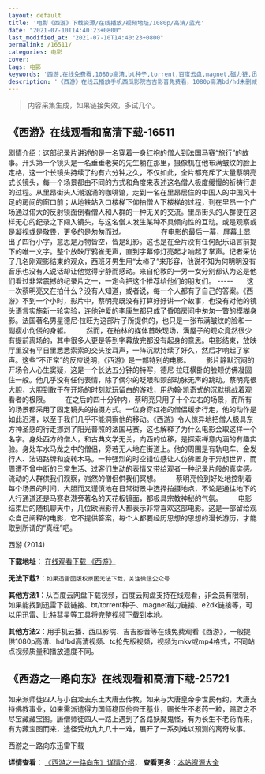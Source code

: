 ```yaml
---
layout: default
title: '电影《西游》下载资源/在线播放/视频地址/1080p/高清/蓝光'
date: "2021-07-10T14:40:23+0800"
last_modified_at: "2021-07-10T14:40:23+0800"
permalink: /16511/
categories: 电影
cover:
tags: 电影
keywords: '西游,在线免费看,1080p高清,bt种子,torrent,百度云盘,magnet,磁力链,迅雷下载资源'
description: '《西游》在线云播放手机西瓜影院吉吉影音免费看，1080p高清bd/hd未删减完整版和tc抢先枪版，mkv/mp4格式，附带bt/torrent种子、magnet/磁力链、百度云盘、网盘资源迅雷下载链接'
---
```


>内容采集生成，如果链接失效，多试几个。


## 《西游》在线观看和高清下载-16511

剧情介绍：这部纪录片讲述的是一名穿着一身红袍的僧人到法国马赛“旅行”的故事。开头第一个镜头是一名垂垂老矣的先生躺在那里，摄像机在他布满皱纹的脸上定格，这一个长镜头持续了约有六分钟之久，不仅如此，全片都充斥了大量蔡明亮式长镜头，每一个场景都由不同的方式和角度来表述这名僧人极度缓慢的祈祷行走的过程。从里昂街头人潮汹涌的咖啡馆，走到一名在里昂居住的中国人的中国风十足的房间的窗口前；从地铁站入口楼梯下仰拍僧人下楼梯的过程，到在里昂一个广场通过偌大的反射镜面倒看僧人和人群的一种无关的交流。里昂街头的人群便在这样无心的纪录之下闯入镜头，与这名僧人发生某种不具倾向性的互动。或是观察或是凝视或是敬畏，更多的是匆匆而过。  　　  　　在电影的最后一幕，屏幕上显出了四行小字，意思是万物皆空，皆是幻影。这也是在全片没有任何配乐语言前提下的唯一文字。整个放映厅鸦雀无声，直到字幕停灯亮起才响起了掌声。记者采访了几名刚观影结束的观众，西班牙男生用“太棒了”来形容，他说不知为何明明没有音乐也没有人说话却让他觉得宁静而感动。来自伦敦的一男一女分别都认为这是他们看过非常震撼的纪录片之一，一定会把这个推荐给他们的朋友们。 -----        这一次蔡明亮又在拍什么？没有人知道，或者说，每一个人都有了自己的答案。《西游》不到一个小时，影片中，蔡明亮既没有打算好好讲一个故事，也没有对他的镜头语言实施新一轮实验，连他钟爱的李康生都只成了昏暗房间中匆匆一瞥的模糊身影。法国著名男星德尼·拉旺为这部片子所提供的，也只是一张布满皱纹的脸和一副瘦小佝偻的身躯。   　　然而，在柏林的媒体首映现场，满屋子的观众竟然很少有提前离场的，其中很多人更是等到字幕放完都没有起身的意思。电影结束，放映厅里没有平日里悉悉索索的交头接耳声，一阵沉默持续了好久，然后才响起了掌声。这些“不正常”的反应说明，《西游》是一部特别的电影。   　　影片静默沉闷的开场令人心生窦疑，这是一个长达五分钟的特写，德尼·拉旺横卧的脸颊仿佛凝固住一般。他几乎没有任何表情，除了偶尔的眨眼和颈部动脉无声的跳动。蔡明亮很大胆，大胆到敢于在开场的时刻就玩留白的游戏，用约翰·凯奇式的沉默挑战着观看者的极限。   　　在之后的四十分钟内，蔡明亮只用了十个左右的场景，而所有的场景都采用了固定镜头的拍摄方式。一位身穿红袍的僧侣缓步行走，他的动作是如此迟滞，以至于我们几乎不能洞察他的移动。《西游》令人惊异地把僧人极具东方神圣感的行走挪到了阳光普照的法国马赛，这也解释了为什么电影会取这样一个名字。身处西方的僧人，和古典文学无关，向西的位移，是探索禅意内涵的有趣实验。身处车水马龙之中的僧侣，旁若无人地在街道上。他的周围是有轨电车、金发行人、法语路牌和旋转木马。一种强烈的时空错位感让人仿佛置身于异想世界，而周遭不曾中断的日常生活、过客们生动的表情又带给观者一种纪录片般的真实感。流动的人群供我们观察，岿然的僧侣供我们冥想。   　　蔡明亮恰到好处地控制着每个场景的时间，大胆而又谨慎地在日常街景中选择拍摄地点，不论是通往地下的人行通道还是马赛老港旁著名的天花板镜面，都极具宗教神秘的气氛。   　　电影结束后的随机聊天中，几位欧洲影评人都表示非常喜欢这部电影。这是一部留给观众自己阐释的电影，它不提供答案，每个人都要经历思想的思想的漫长游历，才能取到所谓的“真经”吧。


西游 (2014)

**下载地址**： [在线观看下载 《西游》](https://www.btbtdy.me/btdy/dy4013.html) 


**无法下载?**：`如果迅雷因版权原因无法下载，关注微信公众号 `

**其他方法1**：从百度云网盘下载视频，百度云网盘支持在线观看，非会员有限制，如果能找到迅雷下载链接、bt/torrent种子、magnet磁力链接、e2dk链接等，可以用迅雷、比特彗星等工具将完整视频下载到本地。

**其他方法2**：用手机云播、西瓜影院、吉吉影音等在线免费观看《西游》，一般提供1080p高清、hd/bd高清视频、tc抢先版视频，视频为mkv或mp4格式，不同站点视频质量和播放速度不同。


## 《西游之一路向东》在线观看和高清下载-25721

如来派师徒四人与小白龙去东土大唐去传教，如来与大唐皇帝李世民有约，大唐支持佛教事业，如来需派遣得力国师稳固他帝王基业，赐长生不老药一粒，赐取之不尽宝藏藏宝图。唐僧师徒四人一路上遇到了各路妖魔鬼怪，有为长生不老药而来，有为藏宝图而来，途径受劫九九八十一难，展开了一系列难以预测的离奇故事。<!---剧情end--->


西游之一路向东迅雷下载

**详情查看**： [《西游之一路向东》详情介绍](/movie/25721/)， **查看更多**：[本站资源大全](/movie/t/all/)

